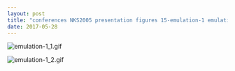 ```yaml
---
layout: post
title: "conferences NKS2005 presentation figures 15-emulation-1 emulation-1.nb"
date: 2017-05-28
---
```


![emulation-1_1.gif](../../../assets/2017/05/28/emulation-1-500px/emulation-1_1.gif)

![emulation-1_2.gif](../../../assets/2017/05/28/emulation-1-500px/emulation-1_2.gif)

